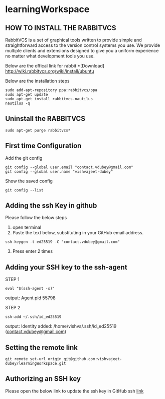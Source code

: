 # learningWorkspace
</n></n>

HOW TO INSTALL THE RABBITVCS
------------------------------
RabbitVCS is a set of graphical tools written to provide simple and straightforward access to the version control systems you use. We provide multiple clients and extensions designed to give you a uniform experience no matter what development tools you use. 



Below are the offical link for rabbit
*[Download] <http://wiki.rabbitvcs.org/wiki/install/ubuntu>


Below are the installation steps
```
sudo add-apt-repository ppa:rabbitvcs/ppa
sudo apt-get update
sudo apt-get install rabbitvcs-nautilus
nautilus -q
```


Uninstall the RABBITVCS
------------------------------
```
sudo apt-get purge rabbitvcs*
```


First time Configuration
------------------------------
Add the git config 
```
git config --global user.email "contact.vdubey@gmail.com"
git config --global user.name "vishvajeet-dubey"
```

Show the saved config
```
git config --list
```



Adding the ssh Key in github
------------------------------
Please follow the below steps 
1. open terminal
2. Paste the text below, substituting in your GitHub email address.
```
ssh-keygen -t ed25519 -C "contact.vdubey@gmail.com"
```
3. Press enter 2 times 



Adding your SSH key to the ssh-agent
------------------------------

STEP 1
```
eval "$(ssh-agent -s)"
```
output: Agent pid 55798

STEP 2
```
ssh-add ~/.ssh/id_ed25519
```
output: Identity added: /home/vishva/.ssh/id_ed25519 (contact.vdubey@gmail.com)



Setting the remote link
------------------------------
```
git remote set-url origin git@github.com:vishvajeet-dubey/learningWorkspace.git
```


Authorizing an SSH key
----------------------------
Please open the below link to update the ssh key in GitHub ssh
[link](https://docs.github.com/en/enterprise-cloud@latest/authentication/authenticating-with-saml-single-sign-on/authorizing-an-ssh-key-for-use-with-saml-single-sign-on)


